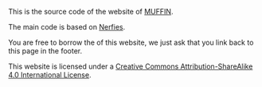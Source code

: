 This is the source code of the website of [MUFFIN](https://renzelou.github.io/Muffin/). 

The main code is based on [Nerfies](https://nerfies.github.io/).

You are free to borrow the of this website, we just ask that you link back to this page in the footer.

This website is licensed under a [Creative Commons Attribution-ShareAlike 4.0 International License](https://creativecommons.org/licenses/by-sa/4.0/).
